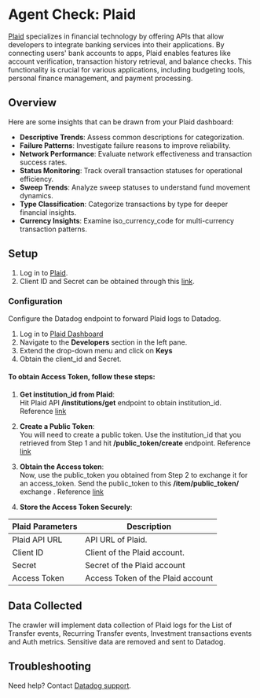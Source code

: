 # Agent Check: Plaid

[Plaid](https://plaid.com/) specializes in financial technology by offering APIs that allow developers to integrate banking services into their applications. By connecting users' bank accounts to apps, Plaid enables features like account verification, transaction history retrieval, and balance checks. This functionality is crucial for various applications, including budgeting tools, personal finance management, and payment processing.

## Overview

Here are some insights that can be drawn from your Plaid dashboard:

- **Descriptive Trends**: Assess common descriptions for categorization.
- **Failure Patterns**: Investigate failure reasons to improve reliability.
- **Network Performance**: Evaluate network effectiveness and transaction success rates.
- **Status Monitoring**: Track overall transaction statuses for operational efficiency.
- **Sweep Trends**: Analyze sweep statuses to understand fund movement dynamics.
- **Type Classification**: Categorize transactions by type for deeper financial insights.
- **Currency Insights**: Examine iso_currency_code for multi-currency transaction patterns.

## Setup

1. Log in to [Plaid](https://dashboard.plaid.com/signin/).
2. Client ID and Secret can be obtained through this [link](https://dashboard.plaid.com/developers/keys).

### Configuration

Configure the Datadog endpoint to forward Plaid logs to Datadog.
1. Log in to [Plaid Dashboard](https://dashboard.plaid.com/)
2. Navigate to the **Developers** section in the left pane.
3. Extend the drop-down menu and click on **Keys** 
4. Obtain the client_id and Secret.

#### To obtain Access Token, follow these steps:
   1. **Get institution_id from Plaid**:  
      Hit Plaid API **/institutions/get** endpoint to obtain institution_id. Reference [link](https://plaid.com/docs/api/institutions/#institutionsget) 
   2. **Create a Public Token**:  
      You will need to create a public token. Use the institution_id that you retrieved from Step 1 and hit **/public_token/create** endpoint. Reference  [link](https://plaid.com/docs/api/sandbox/#sandboxpublic_tokencreate) 
   3. **Obtain the Access token**:  
      Now, use the public_token you obtained from Step 2 to exchange it for an access_token. Send the public_token to this **/item/public_token/** exchange . Reference [link](https://plaid.com/docs/api/items/#itempublic_tokenexchange) 


   4. **Store the Access Token Securely**:  
      


| Plaid Parameters | Description |
|----------|----------|
| Plaid API URL | API URL of Plaid. | 
| Client ID | Client of the Plaid account. |
| Secret | Secret of the Plaid account |
| Access Token | Access Token of the Plaid account |



## Data Collected

The crawler will implement data collection of Plaid logs for the List of Transfer events, Recurring Transfer events, Investment transactions
events and Auth metrics. Sensitive data are removed and sent to Datadog.


## Troubleshooting

Need help? Contact [Datadog support][3].

[1]: **LINK_TO_INTEGRATION_SITE**
[2]: /account/settings/agent/latest
[3]: https://docs.datadoghq.com/help/

